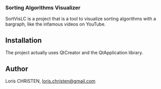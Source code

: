 ### Sorting Algorithms Visualizer
SortVisLC is a project that is a tool to visualize sorting algorithms with a bargraph, like the infamous videos on YouTube.

## Installation
The project actually uses QtCreator and the QtApplication library.

## Author
Loris CHRISTEN, loris.christen@gmail.com
